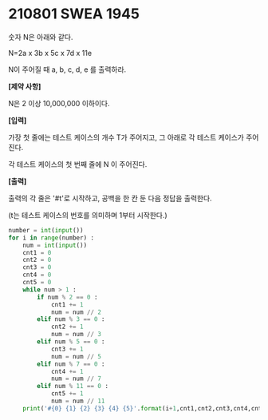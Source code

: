# 210801 SWEA 1945

숫자 N은 아래와 같다.

N=2a x 3b x 5c x 7d x 11e

N이 주어질 때 a, b, c, d, e 를 출력하라.


**[제약 사항]**

N은 2 이상 10,000,000 이하이다.


**[입력]**

가장 첫 줄에는 테스트 케이스의 개수 T가 주어지고, 그 아래로 각 테스트 케이스가 주어진다.

각 테스트 케이스의 첫 번째 줄에 N 이 주어진다.


**[출력]**

출력의 각 줄은 '#t'로 시작하고, 공백을 한 칸 둔 다음 정답을 출력한다.

(t는 테스트 케이스의 번호를 의미하며 1부터 시작한다.)

```PYTHON
number = int(input())
for i in range(number) :
    num = int(input())
    cnt1 = 0
    cnt2 = 0
    cnt3 = 0
    cnt4 = 0
    cnt5 = 0
    while num > 1 :
        if num % 2 == 0 :
        	cnt1 += 1
        	num = num // 2
        elif num % 3 == 0 :
        	cnt2 += 1
        	num = num // 3
        elif num % 5 == 0 :
        	cnt3 += 1
        	num = num // 5
        elif num % 7 == 0 :
        	cnt4 += 1
        	num = num // 7
        elif num % 11 == 0 :
        	cnt5 += 1
        	num = num // 11
    print('#{0} {1} {2} {3} {4} {5}'.format(i+1,cnt1,cnt2,cnt3,cnt4,cnt5))
```